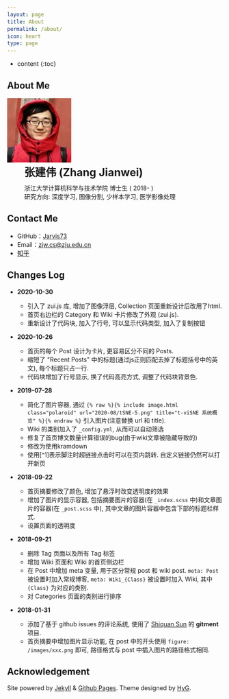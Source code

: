 ```yaml
---
layout: page
title: About
permalink: /about/
icon: heart
type: page
---
```


* content
{:toc}


## About Me

<div style="width:150px; height:auto; float:left; display:inline">
<img src="/images/misc/me.png" class="img-circle" >
</div>
<div style="width: auto; height:auto; float:left; display:inline; padding-left: 40px">
<div style="font-size: 25px; padding-bottom: 10px"><strong>张建伟 (Zhang Jianwei)</strong><br /></div>
浙江大学计算机科学与技术学院 博士生 ( 2018- )<br />
研究方向: 深度学习, 图像分割, 少样本学习, 医学影像处理<br />
</div>
<div style="clear:both"></div> 

## Contact Me

* GitHub：[Jarvis73](https://github.com/Jarvis73)
* Email：<a href = "mailto:zjw.cs@zju.edu.cn">zjw.cs@zju.edu.cn</a>
* [知乎](https://www.zhihu.com/people/lin-xi-1-1)

## Changes Log

* **2020-10-30**
  * 引入了 zui.js 库, 增加了图像浮层, Collection 页面重新设计后改用了html.
  * 首页右边栏的 Category 和 Wiki 卡片修改了外观 (zui.js).
  * 重新设计了代码块, 加入了行号, 可以显示代码类型, 加入了复制按钮

* **2020-10-26**
  * 首页的每个 Post 设计为卡片, 更容易区分不同的 Posts. 
  * 缩短了 "Recent Posts" 中的标题(通过js正则匹配去掉了标题括号中的英文), 每个标题只占一行.
  * 代码块增加了行号显示, 换了代码高亮方式, 调整了代码块背景色.

* **2019-07-28**
  * 简化了图片容器, 通过 `{% raw %}{% include image.html class="polaroid" url="2020-08/tSNE-5.png" title="t-viSNE 系统概览" %}{% endraw %}` 引入图片(注意替换 url 和 title).
  * Wiki 的类别加入了 `_config.yml`, 从而可以自动筛选
  * 修复了首页博文数量计算错误的bug(由于wiki文章被隐藏导致的)
  * 修改为使用kramdown
  * 使用[^1]表示脚注时超链接点击时可以在页内跳转. 自定义链接仍然可以打开新页

* **2018-09-22**
  * 首页摘要修改了颜色, 增加了悬浮时改变透明度的效果
  * 增加了图片的显示容器, 包括摘要图片的容器(在 `_index.scss` 中)和文章图片的容器(在 `_post.scss` 中), 其中文章的图片容器中包含下部的标题栏样式.
  * 设置页面的透明度

* **2018-09-21** 
  * 删除 Tag 页面以及所有 Tag 标签
  * 增加 Wiki 页面和 Wiki 的首页侧边栏
  * 在 Post 中增加 meta 变量, 用于区分常规 post 和 wiki post. `meta: Post` 被设置时加入常规博客, `meta: Wiki_{Class}` 被设置时加入 Wiki, 其中 `{Class}` 为对应的类别.
  * 对 Categories 页面的类别进行排序

* **2018-01-31** 
  * 添加了基于 github issues 的评论系统, 使用了 [Shiquan Sun](https://github.com/imsun/gitment) 的 **gitment** 项目.
  * 首页摘要中增加图片显示功能, 在 post 中的开头使用 `figure: /images/xxx.png` 即可, 路径格式与 post 中插入图片的路径格式相同.

## Acknowledgement
<p class="power">
    <span>
        Site powered by <a href="https://jekyllrb.com/">Jekyll</a> & <a href="https://pages.github.com/">Github Pages</a>.
    </span>
    <span>
        Theme designed by <a href="https://github.com/Gaohaoyang">HyG</a>.
    </span>
</p>
